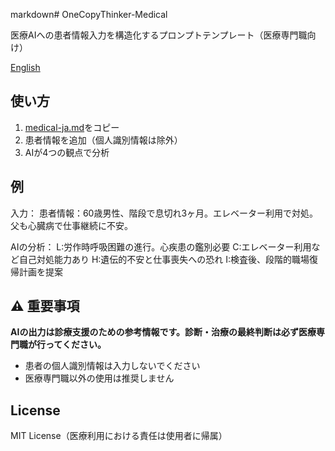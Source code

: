 markdown# OneCopyThinker-Medical

医療AIへの患者情報入力を構造化するプロンプトテンプレート（医療専門職向け）

[English](README.en.md)

## 使い方

1. [medical-ja.md](medical-ja.md)をコピー
2. 患者情報を追加（個人識別情報は除外）
3. AIが4つの観点で分析

## 例

入力：
患者情報：60歳男性、階段で息切れ3ヶ月。エレベーター利用で対処。父も心臓病で仕事継続に不安。

AIの分析：
L:労作時呼吸困難の進行。心疾患の鑑別必要
C:エレベーター利用など自己対処能力あり
H:遺伝的不安と仕事喪失への恐れ
I:検査後、段階的職場復帰計画を提案

## ⚠️ 重要事項

**AIの出力は診療支援のための参考情報です。診断・治療の最終判断は必ず医療専門職が行ってください。**

- 患者の個人識別情報は入力しないでください
- 医療専門職以外の使用は推奨しません

## License

MIT License（医療利用における責任は使用者に帰属）
